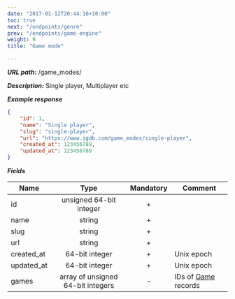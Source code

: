 ```yaml
---
date: "2017-01-12T20:44:16+10:00"
toc: true
next: "/endpoints/genre"
prev: "/endpoints/game-engine"
weight: 9
title: "Game mode"

---
```


***URL path:*** /game_modes/

***Description:*** Single player, Multiplayer etc

***Example response***

```json
{
    "id": 1,
    "name": "Single player",
    "slug": "single-player",
    "url": "https://www.igdb.com/game_modes/single-player",
    "created_at": 123456789,
    "updated_at": 123456789
}
```

***Fields***

| Name       | Type                              | Mandatory | Comment |
| ---------- |:---------------------------------:|:---------:| ------- |
| id         | unsigned 64-bit integer           |     +     ||
| name       | string                            |     +     ||
| slug       | string                            |     +     ||
| url        | string                            |     +     ||
| created_at | 64-bit integer                    |     +     | Unix epoch |
| updated_at | 64-bit integer                    |     +     | Unix epoch |
| games      | array of unsigned 64-bit integers |     -     | IDs of [Game](../game) records |

